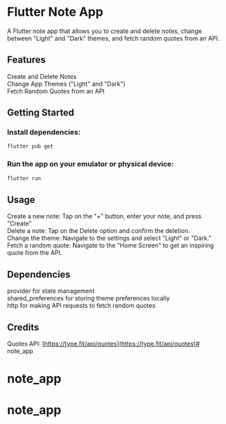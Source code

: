 # Flutter Note App
A Flutter note app that allows you to create and delete notes, change between "Light" and "Dark" themes, and fetch random quotes from an API.

## Features
Create and Delete Notes\
Change App Themes ("Light" and "Dark")\
Fetch Random Quotes from an API

## Getting Started

### Install dependencies:

```bash
flutter pub get
```

### Run the app on your emulator or physical device:

```bash
flutter run
```
## Usage

Create a new note: Tap on the "+" button, enter your note, and press "Create"\
Delete a note: Tap on the Delete option and confirm the deletion.\
Change the theme: Navigate to the settings and select "Light" or "Dark."\
Fetch a random quote: Navigate to the "Home Screen" to get an inspiring quote from the API.

## Dependencies
provider for state management\
shared_preferences for storing theme preferences locally\
http for making API requests to fetch random quotes

## Credits
Quotes API: [https://type.fit/api/quotes](https://type.fit/api/quotes)# note_app
# note_app
# note_app

